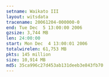 ```yaml
---
setname: Waikato III
layout: witsdata
tracename: 20061204-000000-0
end: Tue Dec  5 13:00:00 2006
gzsize: 3,744 MB
len: 24:00:00
start: Mon Dec  4 13:00:01 2006
totalwirelen: 61,753 MB
pkts: 145 million
size: 10,914 MB
md5: 35ca996c27d453ab131deeb3e843fb70
---
```

